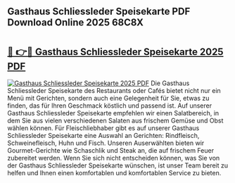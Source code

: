 ## Gasthaus Schliessleder Speisekarte PDF Download Online 2025 68C8X

# <h2><a href="http://gc9cc4.nevu.top/?p=Gasthaus+Schliessleder+Speisekarte">🔗 👉🔴 Gasthaus Schliessleder Speisekarte 2025 PDF</a></h2>

[![Gasthaus Schliessleder Speisekarte 2025 PDF](https://i.imgur.com/dBaPXMq.png)](http://gc9cc4.nevu.top/?p=Gasthaus+Schliessleder+Speisekarte)
Die Gasthaus Schliessleder Speisekarte des Restaurants oder Cafés bietet nicht nur ein Menü mit Gerichten, sondern auch eine Gelegenheit für Sie, etwas zu finden, das für Ihren Geschmack köstlich und passend ist. Auf unserer Gasthaus Schliessleder Speisekarte empfehlen wir einen Salatbereich, in dem Sie aus vielen verschiedenen Salaten aus frischem Gemüse und Obst wählen können. Für Fleischliebhaber gibt es auf unserer Gasthaus Schliessleder Speisekarte eine Auswahl an Gerichten: Rindfleisch, Schweinefleisch, Huhn und Fisch. Unseren Auserwählten bieten wir Gourmet-Gerichte wie Schaschlik und Steak an, die auf frischem Feuer zubereitet werden. Wenn Sie sich nicht entscheiden können, was Sie von der Gasthaus Schliessleder Speisekarte wünschen, ist unser Team bereit zu helfen und Ihnen einen komfortablen und komfortablen Service zu bieten.
